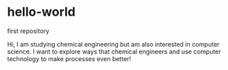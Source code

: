 # hello-world
first repository

Hi, I am studying chemical engineering but am also interested in computer science. 
I want to explore ways that chemical engineers and use computer technology to make processes even better!
